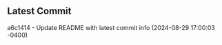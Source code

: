 
## Latest Commit
a6c1414 - Update README with latest commit info (2024-08-29 17:00:03 -0400) <Yunxi-Zhou>
